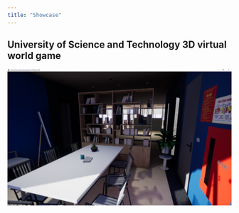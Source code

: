 ```yaml
---
title: "Showcase"
---
```


## University of Science and Technology 3D virtual world game

![University of Science and Technology 3D virtual world game](/ueshowcase.png)